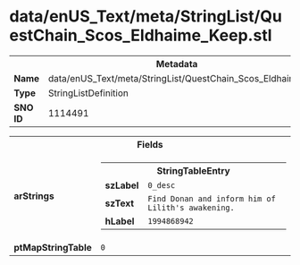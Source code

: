 <h1>data/enUS_Text/meta/StringList/QuestChain_Scos_Eldhaime_Keep.stl</h1><table><tr><th colspan="100%">Metadata</th></tr><tr><td><b>Name</b></td><td>data/enUS_Text/meta/StringList/QuestChain_Scos_Eldhaime_Keep.stl</td></tr><tr><td><b>Type</b></td><td>StringListDefinition</td></tr><tr><td><b>SNO ID</b></td><td>1114491</td></tr></table>

<table><tr><th colspan="100%">Fields</th></tr><tr><td><b>arStrings</b></td><td><table><tr><th colspan="100%">StringTableEntry</th></tr><tr><td><b>szLabel</b></td><td><code>0_desc</code></td></tr><tr><td><b>szText</b></td><td><code>Find Donan and inform him of Lilith's awakening.</code></td></tr><tr><td><b>hLabel</b></td><td><code>1994868942</code></td></tr></table>


</td></tr><tr><td><b>ptMapStringTable</b></td><td><code>0</code></td></tr></table>

